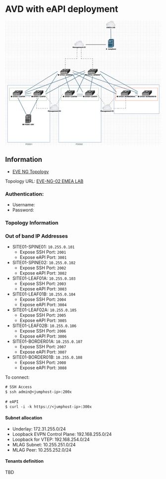 # AVD with eAPI deployment

![](medias/topology.png)

## Information

- [EVE NG Topology](medias/eve-topology.zip)

Topology URL: [EVE-NG-02 EMEA LAB](https://eve-ng2.lon.aristanetworks.com/legacy/tgrimonet/BNP-AS-Engagement.unl/topology)

### Authentication:
  - Username:
  - Password:

### Topology Information

### Out of band IP Addresses

- SITE01-SPINE01: `10.255.0.101`
  - Expose SSH Port: `2001`
  - Expose eAPI Port: `3001`
- SITE01-SPINE02: `10.255.0.102`
  - Expose SSH Port: `2002`
  - Expose eAPI Port: `3002`
- SITE01-LEAF01A: `10.255.0.103`
  - Expose SSH Port: `2003`
  - Expose eAPI Port: `3003`
- SITE01-LEAF01B: `10.255.0.104`
  - Expose SSH Port: `2004`
  - Expose eAPI Port: `3004`
- SITE01-LEAF02A: `10.255.0.105`
  - Expose SSH Port: `2005`
  - Expose eAPI Port: `3005`
- SITE01-LEAF02B: `10.255.0.106`
  - Expose SSH Port: `2006`
  - Expose eAPI Port: `3006`
- SITE01-BORDER01A: `10.255.0.107`
  - Expose SSH Port: `2007`
  - Expose eAPI Port: `3007`
- SITE01-BORDER01B: `10.255.0.108`
  - Expose SSH Port: `2008`
  - Expose eAPI Port: `3008`

To connect:

```shell
# SSH Access
$ ssh admin@<jumphost-ip>:200x

# eAPI
$ curl -i -k https://<jumphost-ip>:300x
```

#### Subnet allocation

- Underlay:  172.31.255.0/24
- Loopback EVPN Control Plane: 192.168.255.0/24
- Loopback for VTEP: 192.168.254.0/24
- MLAG Subnet: 10.255.251.0/24
- MLAG Peer: 10.255.252.0/24

#### Tenants definition

TBD
